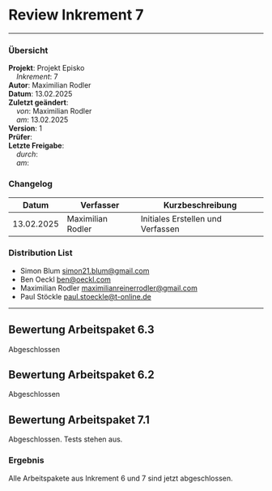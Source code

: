 # Review Inkrement 7

---

### Übersicht

**Projekt**: Projekt Episko \
&nbsp;&nbsp;&nbsp;&nbsp;_Inkrement_: 7\
**Autor**: Maximilian Rodler\
**Datum**: 13.02.2025\
**Zuletzt geändert**: \
&nbsp;&nbsp;&nbsp;&nbsp;_von_: Maximilian Rodler\
&nbsp;&nbsp;&nbsp;&nbsp;_am_: 13.02.2025\
**Version**: 1 \
**Prüfer**: \
**Letzte Freigabe**: \
&nbsp;&nbsp;&nbsp;&nbsp;_durch_: \
&nbsp;&nbsp;&nbsp;&nbsp;_am_:

### Changelog

| Datum      | Verfasser         | Kurzbeschreibung                  |
|------------|-------------------|-----------------------------------|
| 13.02.2025 | Maximilian Rodler | Initiales Erstellen und Verfassen |

### Distribution List

- Simon Blum <simon21.blum@gmail.com>
- Ben Oeckl <ben@oeckl.com>
- Maximilian Rodler <maximilianreinerrodler@gmail.com>
- Paul Stöckle <paul.stoeckle@t-online.de>

---

## Bewertung Arbeitspaket 6.3

Abgeschlossen

## Bewertung Arbeitspaket 6.2

Abgeschlossen

## Bewertung Arbeitspaket 7.1

Abgeschlossen. Tests stehen aus.

### Ergebnis

Alle Arbeitspakete aus Inkrement 6 und 7 sind jetzt abgeschlossen.